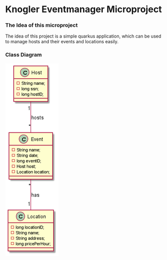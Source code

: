 # Knogler Eventmanager Microproject

### The Idea of this microproject

The idea of this project is a simple quarkus application, which can be used to manage hosts and their events and locations easily.

### Class Diagram
![image](asciidoc/images/cld.png)
